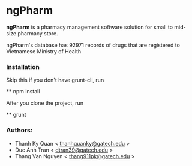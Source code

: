 # ngPharm
**ngPharm** is a pharmacy management software solution for small to mid-size pharmacy store.

ngPharm's database has 92971 records of drugs that are registered to Vietnamese Ministry of Health

### Installation
Skip this if you don't have grunt-cli, run

** npm install

After you clone the project, run

** grunt

### Authors:
* Thanh Ky Quan < thanhquanky@gatech.edu >
* Duc Anh Tran < dtran39@gatech.edu >
* Thang Van Nguyen < thang911pk@gatech.edu >
